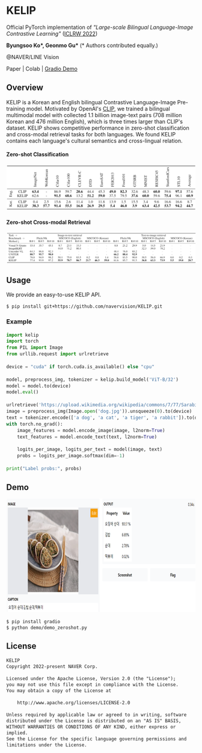 # KELIP

Official PyTorch implementation of *"Large-scale Bilingual Language-Image Contrastive Learning"* ([ICLRW 2022](https://meta.wikimedia.org/wiki/Wiki-M3L))

**Byungsoo Ko\*, Geonmo Gu\***
(* Authors contributed equally.)

@NAVER/LINE Vision

Paper | Colab | [Gradio Demo](https://huggingface.co/spaces/navervision/KELIP)

## Overview
KELIP is a Korean and English bilingual Contrastive Language-Image Pre-training model. Motivated by OpenAI's [CLIP](https://github.com/openai/CLIP), we trained a bilingual multimodal model with collected 1.1 billion image-text pairs (708 million Korean and 476 million English), which is three times larger than CLIP's dataset. KELIP shows competitive performance in zero-shot classification and cross-modal retrieval tasks for both languages. We found KELIP contains each language's cultural semantics and cross-lingual relation.

#### Zero-shot Classification
![classification](.github/classification.png)

#### Zero-shot Cross-modal Retrieval
![retrieval](.github/retrieval.png)

## Usage
We provide an easy-to-use KELIP API.

```
$ pip install git+https://github.com/navervision/KELIP.git
```

### Example

```python
import kelip
import torch
from PIL import Image
from urllib.request import urlretrieve

device = "cuda" if torch.cuda.is_available() else "cpu"

model, preprocess_img, tokenizer = kelip.build_model('ViT-B/32')
model = model.to(device)
model.eval()

urlretrieve('https://upload.wikimedia.org/wikipedia/commons/7/77/Sarabi-dog.jpg', 'dog.jpg')
image = preprocess_img(Image.open('dog.jpg')).unsqueeze(0).to(device)
text = tokenizer.encode(['a dog', 'a cat', 'a tiger', 'a rabbit']).to(device)
with torch.no_grad():
	image_features = model.encode_image(image, l2norm=True)
	text_features = model.encode_text(text, l2norm=True)

	logits_per_image, logits_per_text = model(image, text)
	probs = logits_per_image.softmax(dim=-1)

print("Label probs:", probs)
```

## Demo
<img src=".github/demo.PNG" height="300">

```
$ pip install gradio
$ python demo/demo_zeroshot.py
```

## License
```
KELIP
Copyright 2022-present NAVER Corp.

Licensed under the Apache License, Version 2.0 (the "License");
you may not use this file except in compliance with the License.
You may obtain a copy of the License at

    http://www.apache.org/licenses/LICENSE-2.0

Unless required by applicable law or agreed to in writing, software
distributed under the License is distributed on an "AS IS" BASIS,
WITHOUT WARRANTIES OR CONDITIONS OF ANY KIND, either express or implied.
See the License for the specific language governing permissions and
limitations under the License.
```
